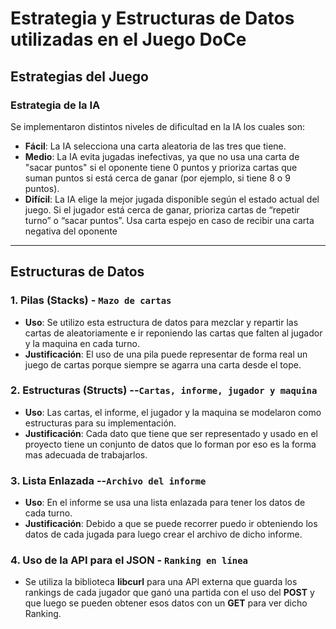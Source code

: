 ﻿
# Estrategia y Estructuras de Datos utilizadas en el Juego **DoCe**

## Estrategias del Juego

### Estrategia de la IA
Se implementaron distintos niveles de dificultad en la IA los cuales son:
- **Fácil**: La IA selecciona una carta aleatoria de las tres que tiene.
- **Medio**: La IA evita jugadas inefectivas, ya que no usa una carta de "sacar puntos" si el oponente tiene 0 puntos y prioriza cartas que suman puntos si está cerca de ganar (por ejemplo, si tiene 8 o 9 puntos).
- **Difícil**: La IA elige la mejor jugada disponible según el estado actual del juego. Si el jugador está cerca de ganar, prioriza cartas de “repetir turno” o “sacar puntos”. Usa carta espejo en caso de recibir una carta negativa del oponente

---

## Estructuras de Datos

### 1. **Pilas (Stacks)** - `Mazo de cartas`
- **Uso**: Se utilizo esta estructura de datos para mezclar y repartir las cartas de aleatoriamente e ir reponiendo las cartas que falten al jugador y la maquina en cada turno.
- **Justificación**: El uso de una pila puede representar de forma real un juego de cartas porque siempre se agarra una carta desde el tope.

### 2. **Estructuras (Structs)** --`Cartas, informe, jugador y maquina`
- **Uso**: Las cartas, el informe, el jugador y la maquina se modelaron como estructuras para su implementación.
- **Justificación**: Cada dato que tiene que ser representado y usado en el proyecto tiene un conjunto de datos que lo forman por eso es la forma mas adecuada de trabajarlos.
###	3. **Lista Enlazada** --`Archivo del informe`
- **Uso**: En el informe se usa una lista enlazada para tener los datos de cada turno.
- **Justificación**: Debido a que se puede recorrer puedo ir obteniendo los datos de cada jugada para luego crear el archivo de dicho informe.

### 4. **Uso de la API para el JSON** - `Ranking en línea`
-  Se utiliza la biblioteca **libcurl** para una API externa que guarda los rankings de cada jugador que ganó una partida con el uso del **POST** y que luego se pueden obtener esos datos con un **GET** para ver dicho Ranking.



